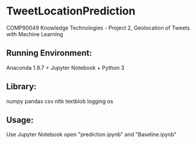 # TweetLocationPrediction
COMP90049 Knowledge Technologies - Project 2, Geolocation of Tweets with Machine Learning

## Running Environment:
Anaconda 1.9.7 + Jupyter Notebook + Python 3

## Library:
numpy
pandas
csv
nltk
textblob
logging
os

## Usage:
Use Jupyter Notebook open "prediction.ipynb" and "Baseline.ipynb"

